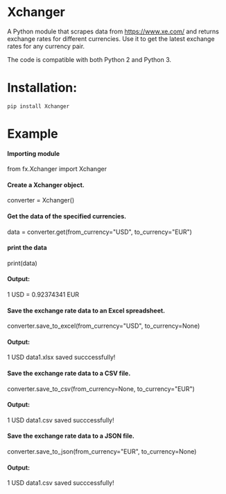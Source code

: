 
Xchanger
========

A Python module that scrapes data from https://www.xe.com/ and returns exchange rates for different currencies.
Use it to get the latest exchange rates for any currency pair.

The code is compatible with both Python 2 and Python 3.

Installation:
============

```
pip install Xchanger
```

Example
=======

#### Importing module
from fx.Xchanger import Xchanger

#### Create a Xchanger object.
converter = Xchanger()

#### Get the data of the specified currencies.
data = converter.get(from_currency="USD", to_currency="EUR")

#### print the data
print(data)

#### Output:
 1 USD = 0.92374341 EUR

#### Save the exchange rate data to an Excel spreadsheet.
converter.save_to_excel(from_currency="USD", to_currency=None)

#### Output:
 1 USD data1.xlsx saved succcessfully!

#### Save the exchange rate data to a CSV file.
converter.save_to_csv(from_currency=None, to_currency="EUR")

#### Output:
 1 USD data1.csv saved succcessfully!

#### Save the exchange rate data to a JSON file.
converter.save_to_json(from_currency="EUR", to_currency=None)

#### Output:
 1 USD data1.csv saved succcessfully!